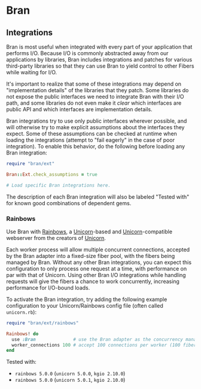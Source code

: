# Bran


## Integrations

Bran is most useful when integrated with every part of your application that performs I/O. Because I/O is commonly abstracted away from our applications by libraries, Bran includes integrations and patches for various third-party libraries so that they can use Bran to yield control to other Fibers while waiting for I/O.

It's important to realize that some of these integrations may depend on "implementation details" of the libraries that they patch. Some libraries do not expose the public interfaces we need to integrate Bran with their I/O path, and some libraries do not even make it _clear_ which interfaces are public API and which interfaces are implementation details.

Bran integrations try to use only public interfaces wherever possible, and will otherwise try to make explicit assumptions about the interfaces they expect. Some of these assumptions can be checked at runtime when loading the integrations (attempt to "fail eagerly" in the case of poor integration). To enable this behavior, do the following before loading any Bran integration:

```ruby
require "bran/ext"

Bran::Ext.check_assumptions = true

# Load specific Bran integrations here.
```

The description of each Bran integration will also be labeled "Tested with" for known good combinations of dependent gems.

### Rainbows

Use Bran with [Rainbows][rainbows], a [Unicorn][unicorn]-based and [Unicorn][unicorn]-compatible webserver from the creators of [Unicorn][unicorn].

Each worker process will allow multiple concurrent connections, accepted by the Bran adapter into a fixed-size fiber pool, with the fibers being managed by Bran. Without any other Bran integrations, you can expect this configuration to only process one request at a time, with performance on par with that of Unicorn. Using other Bran I/O integrations while handling requests will give the fibers a chance to work concurrently, increasing performance for I/O-bound loads.

To activate the Bran integration, try adding the following example configuration to your Unicorn/Rainbows config file (often called `unicorn.rb`):

```ruby
require "bran/ext/rainbows"

Rainbows! do
  use :Bran              # use the Bran adapter as the concurrency manager
  worker_connections 100 # accept 100 connections per worker (100 fibers)
end
```

Tested with:
- `rainbows 5.0.0` (`unicorn 5.0.0`, `kgio 2.10.0`)
- `rainbows 5.0.0` (`unicorn 5.0.1`, `kgio 2.10.0`)

[rainbows]: http://rainbows.bogomips.org/
[unicorn]:  http://unicorn.bogomips.org/
